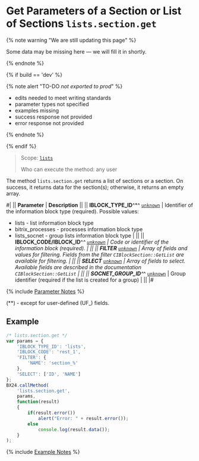 # Get Parameters of a Section or List of Sections `lists.section.get`

{% note warning "We are still updating this page" %}

Some data may be missing here — we will fill it in shortly.

{% endnote %}

{% if build == 'dev' %}

{% note alert "TO-DO _not exported to prod_" %}

- edits needed to meet writing standards
- parameter types not specified
- examples missing
- success response not provided
- error response not provided

{% endnote %}

{% endif %}

> Scope: [`lists`](../../scopes/permissions.md)
>
> Who can execute the method: any user

The method `lists.section.get` returns a list of sections or a section. On success, it returns data for the section(s); otherwise, it returns an empty array.

#|
|| **Parameter** | **Description** ||
|| **IBLOCK_TYPE_ID**^*^
[`unknown`](../../data-types.md) | Identifier of the information block type (required). Possible values: 
- lists - list information block type 
- bitrix_processes - processes information block type 
- lists_socnet - group lists information block type | ||
|| **IBLOCK_CODE/IBLOCK_ID**^*^
[`unknown`](../../data-types.md) | Code or identifier of the information block (required). | ||
|| **FILTER**
[`unknown`](../../data-types.md) | Array of fields and values for filtering. Fields from the filter `CIBlockSection::GetList` are available for filtering. | ||
|| **SELECT**
[`unknown`](../../data-types.md) | Array of fields to select. Available fields are described in the documentation `CIBlockSection::GetList` | ||
|| **SOCNET_GROUP_ID**^*^
[`unknown`](../../data-types.md) | Group identifier (required if the list is created for a group) | ||
|#

{% include [Parameter Notes](../../../_includes/required.md) %}

(**) - except for user-defined (UF_) fields.

## Example

```js
/* lists.section.get */
var params = {
    'IBLOCK_TYPE_ID': 'lists',
    'IBLOCK_CODE': 'rest_1',
    'FILTER': {
        'NAME': 'section_%'
    },
    'SELECT': ['ID', 'NAME']
};
BX24.callMethod(
    'lists.section.get',
    params,
    function(result)
    {
        if(result.error())
            alert("Error: " + result.error());
        else
            console.log(result.data());
    }
);
```

{% include [Example Notes](../../../_includes/examples.md) %}